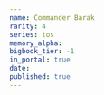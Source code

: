 ```yaml
---
name: Commander Barak
rarity: 4
series: tos
memory_alpha:
bigbook_tier: -1
in_portal: true
date:
published: true
---
```



